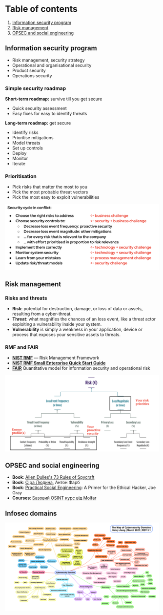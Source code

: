 # Table of contents
1. [Information security program](#infosec-program)
2. [Risk management](#risk-management)
3. [OPSEC and social engineering](#opsec-and-soc-engineering)

<a name="infosec-program"></a>
## Information security program

* Risk management, security strategy
* Operational and organisational security
* Product security
* Operations security

### Simple security roadmap

**Short-term roadmap:** survive till you get secure

* Quick security assessment
* Easy fixes for easy to identify threats


**Long-term roadmap:** get secure

* Identify risks
* Prioritise mitigations
* Model threats
* Set up controls 
* Deploy
* Monitor
* Iterate
  
### Prioritisation

- Pick risks that matter the most to you
- Pick the most probable threat vectors
- Pick the most easy to exploit vulnerabilities

![security program](/pics/security-program.png)

<a name="risk-management"></a>
## Risk management

### Risks and threats

- **Risk**: potential for destruction, damage, or loss of data or assets, resulting from a cyber-threat.
- **Threat**: what magnifies the chances of an loss event, like a threat actor exploiting a vulnerability inside your system.
- **Vulnerability** is simply a weakness in your application, device or process that exposes your sensitive assets to threats.

### RMF and FAIR

* **[NIST RMF](csrc.nist.gov/projects/risk-management)** — Risk Management Framework
* **[NIST RMF Small Enterprise Quick Start Guide](nvlpubs.nist.gov/nistpubs/SpecialPublications/NIST.SP.1314.pdf)**
* **[FAIR](www.fairinstitute.org/fair-risk-management)** Quantitative model for information security and operational risk

![fair analysis](/pics/fair-analysis.png)


<a name="opsec-and-soc-engineering"></a>
## OPSEC and social engineering

* **Book**: [Allen Dulles's 73 Rules of Spycraft](https://grugq.github.io/resources/Dulles%20on%20Tradecraft.pdf)
* **Book**: [Сіра Людина](https://antonfarb.com/greymanebook), Антон Фарб
* **Book**: [Practical Social Engineering](https://www.amazon.com/Practical-Social-Engineering-Joe-Gray/dp/171850098X): A Primer for the Ethical Hacker, Joe Gray
* **Courses**: [Базовий OSINT курс від Molfar](https://www.udemy.com/course/osint-molfar/)

## Infosec domains

![infosec domains](/pics/infosec-domains.png ) 
